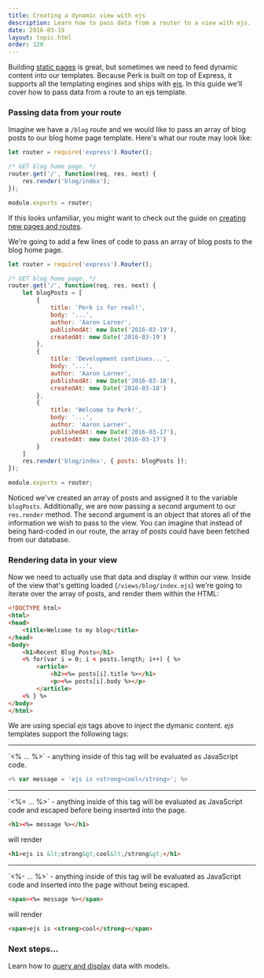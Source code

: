 ```yaml
---
title: Creating a dynamic view with ejs
description: Learn how to pass data from a router to a view with ejs.
date: 2016-03-19
layout: topic.html
order: 120
---
```


Building [static pages](/guides/creating-a-static-home-page.html) is great, but sometimes we need to feed dynamic content into our templates. Because Perk is built on top of Express, it supports all the templating engines and ships with [ejs](http://www.embeddedjs.com/). In this guide we'll cover how to pass data from a route to an ejs template.

### Passing data from your route

Imagine we have a `/blog` route and we would like to pass an array of blog posts to our blog home page template. Here's what our route may look like:

```js
let router = require('express').Router();

/* GET blog home page. */
router.get('/', function(req, res, next) {
	res.render('blog/index');
});

module.exports = router;
```

If this looks unfamiliar, you might want to check out the guide on [creating new pages and routes](creating-new-pages-and-routes.html).

We're going to add a few lines of code to pass an array of blog posts to the blog home page.

```js
let router = require('express').Router();

/* GET blog home page. */
router.get('/', function(req, res, next) {
	let blogPosts = [
		{
			title: 'Perk is for real!',
			body: '...',
			author: 'Aaron Larner',
			publishedAt: new Date('2016-03-19'),
			createdAt: new Date('2016-03-19')
		},
		{
			title: 'Development continues...',
			body: '...',
			author: 'Aaron Larner',
			publishedAt: new Date('2016-03-18'),
			createdAt: new Date('2016-03-18')
		},
		{
			title: 'Welcome to Perk!',
			body: '...',
			author: 'Aaron Larner',
			publishedAt: new Date('2016-03-17'),
			createdAt: new Date('2016-03-17')
		}
	]
	res.render('blog/index', { posts: blogPosts });
});

module.exports = router;
```

Noticed we've created an array of posts and assigned it to the variable `blogPosts`. Additionally, we are now passing a second argument to our `res.render` method. The second argument is an object that stores all of the information we wish to pass to the view. You can imagine that instead of being hard-coded in our route, the array of posts could have been fetched from our database.

### Rendering data in your view

Now we need to actually use that data and display it within our view. Inside of the view that's getting loaded (`/views/blog/index.ejs`) we're going to iterate over the array of posts, and render them within the HTML:

```html
<!DOCTYPE html>
<html>
<head>
	<title>Welcome to my blog</title>
</head>
<body>
	<h1>Recent Blog Posts</h1>
	<% for(var i = 0; i < posts.length; i++) { %>
		<article>
			<h2><%= posts[i].title %></h1>
			<p><%= posts[i].body %></p>
		</article>
	<% } %>
</body>
</html>
```

We are using special *ejs* tags above to inject the dymanic content. *ejs* templates support the following tags:

<hr>
`<% ... %>` - anything inside of this tag will be evaluated as JavaScript code.

```js
<% var message = 'ejs is <strong>cool</strong>'; %>
```
<hr>
`<%= ... %>` - anything inside of this tag will be evaluated as JavaScript code and escaped before being inserted into the page.

```html
<h1><%= message %></h1>
```
will render
```html
<h1>ejs is &lt;strong&gt;cool&lt;/strong&gt;</h1>
```
<hr>
`<%- ... %>` - anything inside of this tag will be evaluated as JavaScript code and inserted into the page without being escaped.

```html
<span><%= message %></span>
```
will render
```html
<span>ejs is <strong>cool</strong></span>
```

### Next steps...

Learn how to [query and display](/guides/querying-and-displaying-data-with-models.html) data with models.